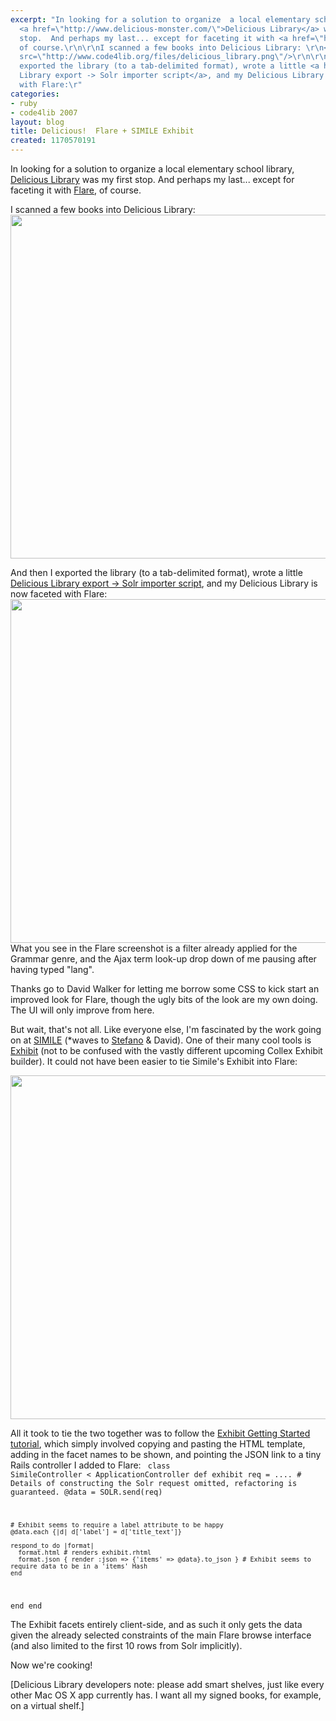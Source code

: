 ```yaml
---
excerpt: "In looking for a solution to organize  a local elementary school library,
  <a href=\"http://www.delicious-monster.com/\">Delicious Library</a> was my first
  stop.  And perhaps my last... except for faceting it with <a href=\"http://wiki.apache.org/solr/Flare\">Flare</a>,
  of course.\r\n\r\nI scanned a few books into Delicious Library: \r\n<img width=550
  src=\"http://www.code4lib.org/files/delicious_library.png\"/>\r\n\r\nAnd then I
  exported the library (to a tab-delimited format), wrote a little <a href=\"http://svn.apache.org/repos/asf/lucene/solr/trunk/client/ruby/solrb/examples/delicious_library/dl_importer.rb\">Delicious
  Library export -> Solr importer script</a>, and my Delicious Library is now faceted
  with Flare:\r"
categories:
- ruby
- code4lib 2007
layout: blog
title: Delicious!  Flare + SIMILE Exhibit
created: 1170570191
---
```

In looking for a solution to organize  a local elementary school library, <a href="http://www.delicious-monster.com/">Delicious Library</a> was my first stop.  And perhaps my last... except for faceting it with <a href="http://wiki.apache.org/solr/Flare">Flare</a>, of course.

I scanned a few books into Delicious Library: 
<img width=550 src="http://www.code4lib.org/files/delicious_library.png"/>

And then I exported the library (to a tab-delimited format), wrote a little <a href="http://svn.apache.org/repos/asf/lucene/solr/trunk/client/ruby/solrb/examples/delicious_library/dl_importer.rb">Delicious Library export -> Solr importer script</a>, and my Delicious Library is now faceted with Flare:
<img width=550 src="http://www.code4lib.org/files/flare.jpg"/>
What you see in the Flare screenshot is a filter already applied for the Grammar genre, and the Ajax term look-up drop down of me pausing after having typed "lang".

Thanks go to David Walker for letting me borrow some CSS to kick start an improved look for Flare, though the ugly bits of the look are my own doing.  The UI will only improve from here.

But wait, that's not all.  Like everyone else, I'm fascinated by the work going on at <a href="http://simile.mit.edu">SIMILE</a> (*waves to <a href="http://www.betaversion.org/~stefano/">Stefano</a> & David).  One of their many cool tools is <a href="http://simile.mit.edu/exhibit/">Exhibit</a> (not to be confused with the vastly different upcoming Collex Exhibit builder).  It could not have been easier to tie Simile's Exhibit into Flare:

<img width=550 src="http://www.code4lib.org/files/flare_simile.jpg"/>

All it took to tie the two together was to follow the <a href="http://simile.mit.edu/wiki/Exhibit/Getting_Started_Tutorial">Exhibit Getting Started tutorial</a>, which simply involved copying and pasting the HTML template, adding in the facet names to be shown, and pointing the JSON link to a tiny Rails controller I added to Flare:
<code>
class SimileController < ApplicationController
  def exhibit
    req = .... # Details of constructing the Solr request omitted, refactoring is guaranteed.
    @data = SOLR.send(req)
    
    # Exhibit seems to require a label attribute to be happy
    @data.each {|d| d['label'] = d['title_text']}
    
    respond_to do |format| 
      format.html # renders exhibit.rhtml 
      format.json { render :json => {'items' => @data}.to_json } # Exhibit seems to require data to be in a 'items' Hash
    end                                         
  end
end
</code>

The Exhibit facets entirely client-side, and as such it only gets the data given the already selected constraints of the main Flare browse interface (and also limited to the first 10 rows from Solr implicitly).  

Now we're cooking!

[Delicious Library developers note: please add smart shelves, just like every other Mac OS X app currently has.  I want all my signed books, for example, on a virtual shelf.]
